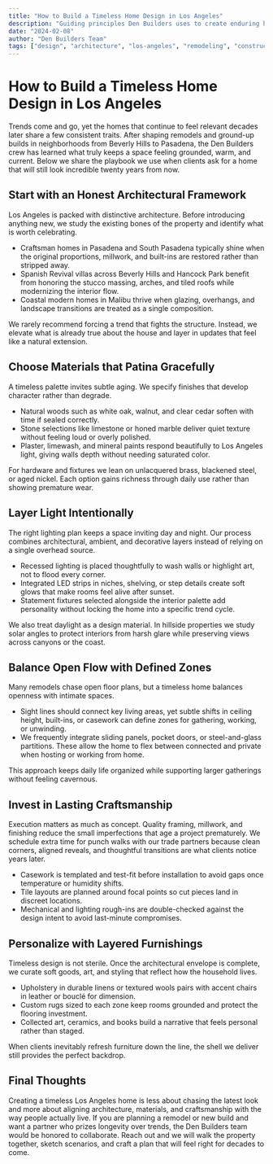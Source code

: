 ```yaml
---
title: "How to Build a Timeless Home Design in Los Angeles"
description: "Guiding principles Den Builders uses to create enduring homes across Los Angeles neighborhoods without chasing short-lived trends"
date: "2024-02-08"
author: "Den Builders Team"
tags: ["design", "architecture", "los-angeles", "remodeling", "construction"]
---
```


# How to Build a Timeless Home Design in Los Angeles

Trends come and go, yet the homes that continue to feel relevant decades later share a few consistent traits. After shaping remodels and ground-up builds in neighborhoods from Beverly Hills to Pasadena, the Den Builders crew has learned what truly keeps a space feeling grounded, warm, and current. Below we share the playbook we use when clients ask for a home that will still look incredible twenty years from now.

## Start with an Honest Architectural Framework

Los Angeles is packed with distinctive architecture. Before introducing anything new, we study the existing bones of the property and identify what is worth celebrating.

- Craftsman homes in Pasadena and South Pasadena typically shine when the original proportions, millwork, and built-ins are restored rather than stripped away.
- Spanish Revival villas across Beverly Hills and Hancock Park benefit from honoring the stucco massing, arches, and tiled roofs while modernizing the interior flow.
- Coastal modern homes in Malibu thrive when glazing, overhangs, and landscape transitions are treated as a single composition.

We rarely recommend forcing a trend that fights the structure. Instead, we elevate what is already true about the house and layer in updates that feel like a natural extension.

## Choose Materials that Patina Gracefully

A timeless palette invites subtle aging. We specify finishes that develop character rather than degrade.

- Natural woods such as white oak, walnut, and clear cedar soften with time if sealed correctly.
- Stone selections like limestone or honed marble deliver quiet texture without feeling loud or overly polished.
- Plaster, limewash, and mineral paints respond beautifully to Los Angeles light, giving walls depth without needing saturated color.

For hardware and fixtures we lean on unlacquered brass, blackened steel, or aged nickel. Each option gains richness through daily use rather than showing premature wear.

## Layer Light Intentionally

The right lighting plan keeps a space inviting day and night. Our process combines architectural, ambient, and decorative layers instead of relying on a single overhead source.

- Recessed lighting is placed thoughtfully to wash walls or highlight art, not to flood every corner.
- Integrated LED strips in niches, shelving, or step details create soft glows that make rooms feel alive after sunset.
- Statement fixtures selected alongside the interior palette add personality without locking the home into a specific trend cycle.

We also treat daylight as a design material. In hillside properties we study solar angles to protect interiors from harsh glare while preserving views across canyons or the coast.

## Balance Open Flow with Defined Zones

Many remodels chase open floor plans, but a timeless home balances openness with intimate spaces.

- Sight lines should connect key living areas, yet subtle shifts in ceiling height, built-ins, or casework can define zones for gathering, working, or unwinding.
- We frequently integrate sliding panels, pocket doors, or steel-and-glass partitions. These allow the home to flex between connected and private when hosting or working from home.

This approach keeps daily life organized while supporting larger gatherings without feeling cavernous.

## Invest in Lasting Craftsmanship

Execution matters as much as concept. Quality framing, millwork, and finishing reduce the small imperfections that age a project prematurely. We schedule extra time for punch walks with our trade partners because clean corners, aligned reveals, and thoughtful transitions are what clients notice years later.

- Casework is templated and test-fit before installation to avoid gaps once temperature or humidity shifts.
- Tile layouts are planned around focal points so cut pieces land in discreet locations.
- Mechanical and lighting rough-ins are double-checked against the design intent to avoid last-minute compromises.

## Personalize with Layered Furnishings

Timeless design is not sterile. Once the architectural envelope is complete, we curate soft goods, art, and styling that reflect how the household lives.

- Upholstery in durable linens or textured wools pairs with accent chairs in leather or bouclé for dimension.
- Custom rugs sized to each zone keep rooms grounded and protect the flooring investment.
- Collected art, ceramics, and books build a narrative that feels personal rather than staged.

When clients inevitably refresh furniture down the line, the shell we deliver still provides the perfect backdrop.

## Final Thoughts

Creating a timeless Los Angeles home is less about chasing the latest look and more about aligning architecture, materials, and craftsmanship with the way people actually live. If you are planning a remodel or new build and want a partner who prizes longevity over trends, the Den Builders team would be honored to collaborate. Reach out and we will walk the property together, sketch scenarios, and craft a plan that will feel right for decades to come.
